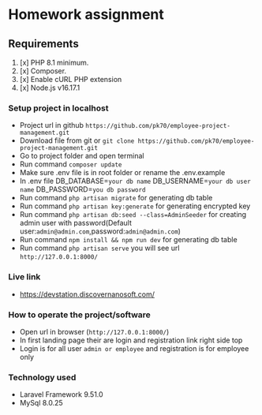 # Homework assignment
## Requirements
1. [x] PHP 8.1 minimum.
2. [x] Composer.
4. [x] Enable cURL PHP extension
4. [x] Node.js v16.17.1

### Setup project in localhost
- Project url in github `https://github.com/pk70/employee-project-management.git`
- Download file from git or `git clone https://github.com/pk70/employee-project-management.git`
- Go to project folder and open terminal
- Run command `composer update`
- Make sure .env file is in root folder or rename the .env.example
- In .env file DB_DATABASE=`your db name` DB_USERNAME=`your db user name` DB_PASSWORD=`you db password`
- Run command `php artisan migrate` for generating db table
- Run command `php artisan key:generate` for generating encrypted key
- Run command `php artisan db:seed --class=AdminSeeder` for creating admin user with password(Default user:`admin@admin.com`,password:`admin@admin.com`)
- Run command `npm install && npm run dev` for generating db table
- Run command `php artisan serve` you will see url `http://127.0.0.1:8000/`

### Live link
- https://devstation.discovernanosoft.com/

### How to operate the project/software
- Open url in browser (`http://127.0.0.1:8000/`)
- In first landing page their are login and registration link right side top
- Login is for all user `admin or employee` and registration is for employee only

### Technology used
- Laravel Framework 9.51.0
- MySql 8.0.25

